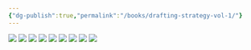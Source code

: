 ```yaml
---
{"dg-publish":true,"permalink":"/books/drafting-strategy-vol-1/"}
---
```


![](https://i.imgur.com/l69Rgt6.jpeg)
![](https://i.imgur.com/4OIJ3Nx.jpeg)
![](https://i.imgur.com/OyLqCKQ.jpeg)
![](https://i.imgur.com/AFau4qh.jpeg)
![](https://i.imgur.com/Y2H9AJd.jpeg)
![](https://i.imgur.com/U57Jkfz.jpeg)
![](https://i.imgur.com/b4UXYWK.jpeg)
![](https://i.imgur.com/XwhJasw.jpeg)
![](https://i.imgur.com/gAw0g3M.jpeg)
